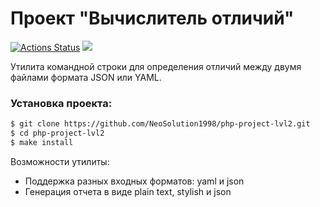 # Проект "Вычислитель отличий"
[![Actions Status](https://github.com/NeoSolution1998/php-project-lvl2/workflows/hexlet-check/badge.svg)](https://github.com/NeoSolution1998/php-project-lvl2/actions)
<a href="https://codeclimate.com/github/NeoSolution1998/php-project-lvl2/maintainability"><img src="https://api.codeclimate.com/v1/badges/e7e2d2f3d7a196650d6b/maintainability" /></a>

Утилита командной строки для определения отличий между двумя файлами формата JSON или YAML.


### Установка проекта:
```sh
$ git clone https://github.com/NeoSolution1998/php-project-lvl2.git
$ cd php-project-lvl2
$ make install
```
Возможности утилиты:
+ Поддержка разных входных форматов: yaml и json
+ Генерация отчета в виде plain text, stylish и json
